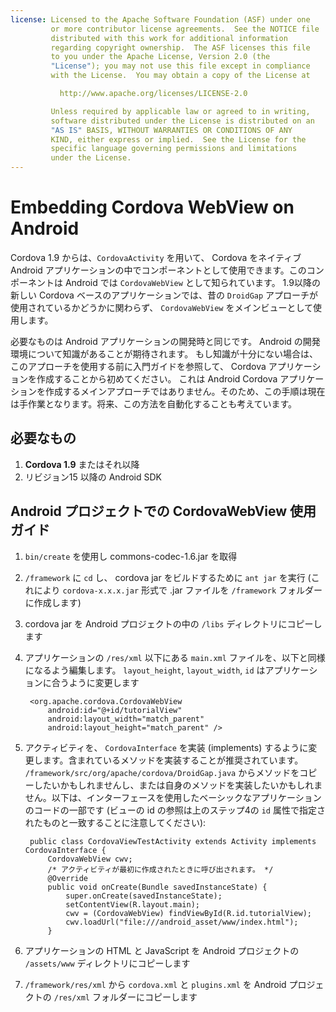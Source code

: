 ```yaml
---
license: Licensed to the Apache Software Foundation (ASF) under one
         or more contributor license agreements.  See the NOTICE file
         distributed with this work for additional information
         regarding copyright ownership.  The ASF licenses this file
         to you under the Apache License, Version 2.0 (the
         "License"); you may not use this file except in compliance
         with the License.  You may obtain a copy of the License at

           http://www.apache.org/licenses/LICENSE-2.0

         Unless required by applicable law or agreed to in writing,
         software distributed under the License is distributed on an
         "AS IS" BASIS, WITHOUT WARRANTIES OR CONDITIONS OF ANY
         KIND, either express or implied.  See the License for the
         specific language governing permissions and limitations
         under the License.
---
```


Embedding Cordova WebView on Android
====================================

Cordova 1.9 からは、`CordovaActivity` を用いて、 Cordova をネイティブ Android アプリケーションの中でコンポーネントとして使用できます。このコンポーネントは Android では `CordovaWebView` として知られています。
1.9以降の新しい Cordova ベースのアプリケーションでは、昔の `DroidGap` アプローチが使用されているかどうかに関わらず、
`CordovaWebView` をメインビューとして使用します。

必要なものは Android アプリケーションの開発時と同じです。 Android の開発環境について知識があることが期待されます。
もし知識が十分にない場合は、このアプローチを使用する前に入門ガイドを参照して、 Cordova アプリケーションを作成することから初めてください。
これは Android Cordova アプリケーションを作成するメインアプローチではありません。そのため、この手順は現在は手作業となります。将来、この方法を自動化することも考えています。

必要なもの
-------------

1. **Cordova 1.9** またはそれ以降
2. リビジョン15 以降の Android SDK

Android プロジェクトでの CordovaWebView 使用ガイド
---------------------------------------------------

1. `bin/create` を使用し commons-codec-1.6.jar を取得
2. `/framework` に `cd` し、 cordova jar をビルドするために `ant jar` を実行
   (これにより `cordova-x.x.x.jar` 形式で .jar ファイルを
   `/framework` フォルダーに作成します)
3. cordova jar を Android プロジェクトの中の `/libs` ディレクトリにコピーします
4. アプリケーションの `/res/xml` 以下にある `main.xml` ファイルを、以下と同様になるよう編集します。 `layout_height`, `layout_width`, `id` はアプリケーションに合うように変更します

        <org.apache.cordova.CordovaWebView
            android:id="@+id/tutorialView"
            android:layout_width="match_parent"
            android:layout_height="match_parent" />

5. アクティビティを、 `CordovaInterface` を実装 (implements) するように変更します。含まれているメソッドを実装することが推奨されています。 `/framework/src/org/apache/cordova/DroidGap.java` からメソッドをコピーしたいかもしれませんし、または自身のメソッドを実装したいかもしれません。以下は、インターフェースを使用したベーシックなアプリケーションのコードの一部です (ビューの id の参照は上のステップ4の `id` 属性で指定されたものと一致することに注意してください):

        public class CordovaViewTestActivity extends Activity implements CordovaInterface {
            CordovaWebView cwv;
            /* アクティビティが最初に作成されたときに呼び出されます。 */
            @Override
            public void onCreate(Bundle savedInstanceState) {
                super.onCreate(savedInstanceState);
                setContentView(R.layout.main);
                cwv = (CordovaWebView) findViewById(R.id.tutorialView);
                cwv.loadUrl("file:///android_asset/www/index.html");
            }

6. アプリケーションの HTML と JavaScript を Android プロジェクトの `/assets/www` ディレクトリにコピーします
7. `/framework/res/xml` から `cordova.xml` と `plugins.xml` を Android プロジェクトの `/res/xml` フォルダーにコピーします
